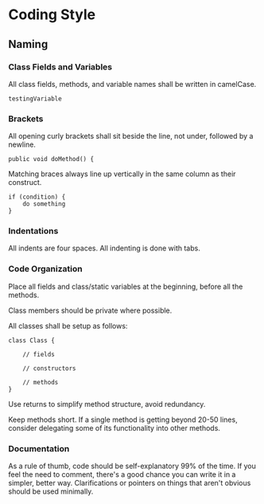# Coding Style

## Naming

### Class Fields and Variables 

All class fields, methods, and variable names shall be written in camelCase.

    testingVariable
    
### Brackets
All opening curly brackets shall sit beside the line, not under, followed by a newline.

    public void doMethod() {

Matching braces always line up vertically in the same column as their construct.

    if (condition) {
        do something
    }

### Indentations
All indents are four spaces. All indenting is done with tabs.

### Code Organization
Place all fields and class/static variables at the beginning, before all the methods.

Class members should be private where possible.

All classes shall be setup as follows:

    class Class {
        
        // fields

        // constructors

        // methods
    }

Use returns to simplify method structure, avoid redundancy.

Keep methods short. If a single method is getting beyond 20-50 lines, consider delegating some of its functionality into other methods.

### Documentation

As a rule of thumb, code should be self-explanatory 99% of the time. If you feel the need to comment, there's a good chance you can write it in a simpler, better way. Clarifications or pointers on things that aren't obvious should be used minimally.